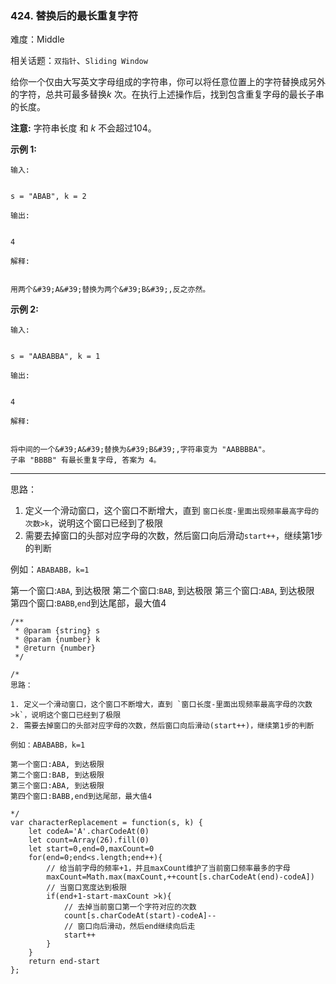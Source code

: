 ### 424. 替换后的最长重复字符

难度：Middle

相关话题：`双指针`、`Sliding Window`

给你一个仅由大写英文字母组成的字符串，你可以将任意位置上的字符替换成另外的字符，总共可最多替换*k* 次。在执行上述操作后，找到包含重复字母的最长子串的长度。



**注意:** 
字符串长度 和 *k* 不会超过104。



**示例 1:** 





```
输入:


s = "ABAB", k = 2

输出:


4

解释:


用两个&#39;A&#39;替换为两个&#39;B&#39;,反之亦然。

```


**示例 2:** 





```
输入:


s = "AABABBA", k = 1

输出:


4

解释:


将中间的一个&#39;A&#39;替换为&#39;B&#39;,字符串变为 "AABBBBA"。
子串 "BBBB" 有最长重复字母, 答案为 4。

```



-----

思路：

1. 定义一个滑动窗口，这个窗口不断增大，直到 `窗口长度-里面出现频率最高字母的次数>k`，说明这个窗口已经到了极限
2. 需要去掉窗口的头部对应字母的次数，然后窗口向后滑动`start++`，继续第1步的判断

例如：`ABABABB，k=1`

第一个窗口:`ABA`, 到达极限
第二个窗口:`BAB`, 到达极限
第三个窗口:`ABA`, 到达极限
第四个窗口:`BABB`,`end`到达尾部，最大值4


```
/**
 * @param {string} s
 * @param {number} k
 * @return {number}
 */

/*
思路：

1. 定义一个滑动窗口，这个窗口不断增大，直到 `窗口长度-里面出现频率最高字母的次数>k`，说明这个窗口已经到了极限
2. 需要去掉窗口的头部对应字母的次数，然后窗口向后滑动(start++)，继续第1步的判断

例如：ABABABB，k=1

第一个窗口:ABA, 到达极限
第二个窗口:BAB, 到达极限
第三个窗口:ABA, 到达极限
第四个窗口:BABB,end到达尾部，最大值4

*/
var characterReplacement = function(s, k) {
    let codeA='A'.charCodeAt(0)
    let count=Array(26).fill(0)
    let start=0,end=0,maxCount=0
    for(end=0;end<s.length;end++){
        // 给当前字母的频率+1，并且maxCount维护了当前窗口频率最多的字母
        maxCount=Math.max(maxCount,++count[s.charCodeAt(end)-codeA])
        // 当窗口宽度达到极限
        if(end+1-start-maxCount >k){
            // 去掉当前窗口第一个字符对应的次数
            count[s.charCodeAt(start)-codeA]--
            // 窗口向后滑动，然后end继续向后走
            start++
        }
    }
    return end-start
};



```

